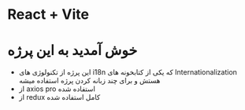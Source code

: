 # React + Vite

<h1>خوش آمدید به این پرژه</h1>

<ul>
  <li>این پرژه از تکنولوژی های i18n که یکی از کتابخونه های Internationalization هستش و برای چند زبانه کردن پرژه استفاده میشه</li>
   <li>از axios pro استفاده شده</li>
   <li>از redux کامل استفاده شده</li>
</ul>
